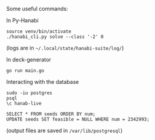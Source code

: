 Some useful commands:

In Py-Hanabi
```
source venv/bin/activate
./hanabi_cli.py solve --class '-2' 0
```
(logs are in `~/.local/state/hanabi-suite/log/`)

In deck-generator
```
go run main.go
```

Interacting with the database
```
sudo -iu postgres
psql
\c hanab-live

SELECT * FROM seeds ORDER BY num;
UPDATE seeds SET feasible = NULL WHERE num = 2342993;
```
(output files are saved in `/var/lib/postgresql`)